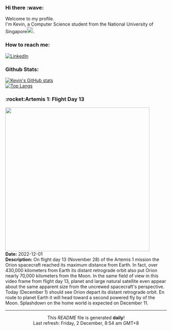<h3>Hi there :wave:</h3>

Welcome to my profile.   
I'm Kevin, a Computer Science student from the National University of Singapore<img src="https://img.icons8.com/color/96/000000/singapore-circular.png" width="20px"/>.</p>

<h3>How to reach me: </h3>
<a href="https://www.linkedin.com/in/kevin-foong/"><img alt="LinkedIn" src="https://img.shields.io/badge/linkedin-%230077B5.svg?&style=for-the-badge&logo=linkedin&logoColor=white" /></a> 

<h3>Github Stats: </h3> 

[![Kevin's GitHub stats](https://github-readme-stats.vercel.app/api?username=kevin9foong&theme=tokyonight)](https://github.com/anuraghazra/github-readme-stats) <br/>
[![Top Langs](https://github-readme-stats.vercel.app/api/top-langs/?username=kevin9foong&layout=compact&theme=tokyonight)](https://github.com/anuraghazra/github-readme-stats)

<h3>:rocket:Artemis 1: Flight Day 13</h3> 
<img width="450" src="https:&#x2F;&#x2F;apod.nasa.gov&#x2F;apod&#x2F;image&#x2F;2212&#x2F;art001e000672-orig.jpg" /><br/>
<b>Date:</b> 2022-12-01<br/>
<b>Description:</b> On flight day 13 (November 28) of the Artemis 1 mission the Orion spacecraft reached its maximum distance from Earth. In fact, over 430,000 kilometers from Earth its distant retrograde orbit also put Orion nearly 70,000 kilometers from the Moon. In the same field of view in this video frame from flight day 13, planet and large natural satellite even appear about the same apparent size from the uncrewed spacecraft&#39;s perspective. Today (December 1) should see Orion depart its distant retrograde orbit. En route to planet Earth it will head toward a second powered fly by of the Moon. Splashdown on the home world is expected on December 11.<br/>

------------
<p align="center">This <i>README</i> file is generated <b>daily</b>!</br>
Last refresh: Friday, 2 December, 8:54 am GMT+8<br />